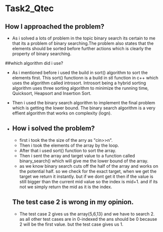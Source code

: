 # Task2_Qtec
## How I approached the problem?
- As i solved a lots of problem in the topic binary search its certain to me that its a problem of binary searching.The problem also states that the elements should be sorted before further actions which is clearly the property of binary searching.


##which algorithm did i use?
- As i mentioned before i used the build in sort() algorithm to sort the elements first. This sort() functionn is a build in stl function in c++ which uses the algorithm called introsort. Introsort being a hybrid sorting algorithm uses three sorting algorithm to minimize the running time, Quicksort, Heapsort and Insertion Sort.
- Then i used the binary search algorithm to implement the final problem which is getting the lower bound. The binary search algorithm is a very effient algorithm that works on complexity (logn).
- 
  ## How i solved the problem?
  - first i took the the size of the arry as "cin>>n".
  - Then i took the elements of the array by the loop.
  - After that i used sort() function to sort the array.
  - Then i sent the array and target value to a function called binary_search() which will give me the lower bound of the array.
  - as we know binary search cuts off the half of the array and works on the potential half. so we check for the exact target, when we get the target we return it instantly. but if we dont get it then if the value is still bigger than the current mid value so the index is mid+1. and if its not we simply return the mid as it is the index.
  
  ## The test case 2 is wrong in my opinion.
  - The test case 2 gives us the array{5,6,13} and we have to search 2. as all other test cases are in 0-indexed the ans should be 0 because 2 will be the first value. but the test case gives us 1.
